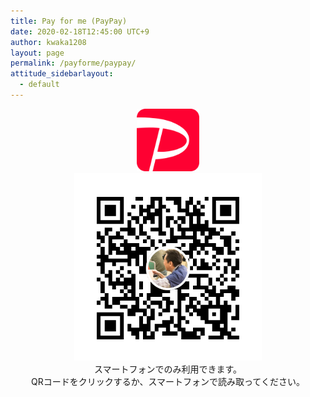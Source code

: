 ```yaml
---
title: Pay for me (PayPay)
date: 2020-02-18T12:45:00 UTC+9
author: kwaka1208
layout: page
permalink: /payforme/paypay/
attitude_sidebarlayout:
  - default
---
```


<div style="text-align: center; font-size: 14px;">
	<img src="/assets/images/payforme/logo_paypay.png" style="width:auto; height:100px;">
	<br style="margin: 15px 0;">
	<a href="https://qr.paypay.ne.jp/RM5Z0eRj5wb4dRj1">
		<img src="/assets/images/payforme/qr_paypay.png" style="width:300px; height:auto;">
	</a>
	<br style="margin: 15px 0;">
	スマートフォンでのみ利用できます。<br>
	QRコードをクリックするか、スマートフォンで読み取ってください。
</div>